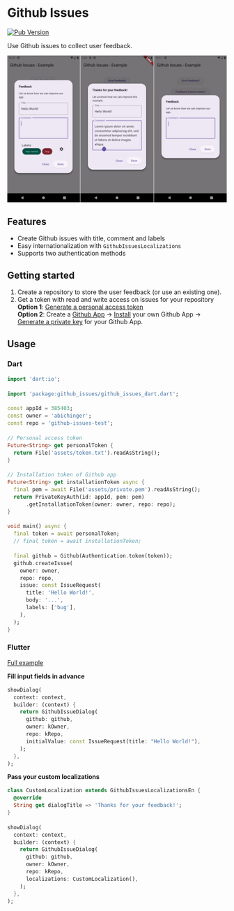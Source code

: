 <!--
This README describes the package. If you publish this package to pub.dev,
this README's contents appear on the landing page for your package.

For information about how to write a good package README, see the guide for
[writing package pages](https://dart.dev/guides/libraries/writing-package-pages).

For general information about developing packages, see the Dart guide for
[creating packages](https://dart.dev/guides/libraries/create-library-packages)
and the Flutter guide for
[developing packages and plugins](https://flutter.dev/developing-packages).
-->
# Github Issues

[![Pub Version](https://img.shields.io/pub/v/github_issues.svg)](https://pub.dev/packages/github_issues)

Use Github issues to collect user feedback.

<img src="https://github.com/abichinger/github-issues/raw/main/screenshots/screenshots.png" alt="Screenshots">

## Features

- Create Github issues with title, comment and labels
- Easy internationalization with `GithubIssuesLocalizations`
- Supports two authentication methods

## Getting started

1. Create a repository to store the user feedback (or use an existing one).
2. Get a token with read and write access on issues for your repository <br />
**Option 1**: [Generate a personal access token](https://docs.github.com/en/authentication/keeping-your-account-and-data-secure/managing-your-personal-access-tokens) <br />
**Option 2**: Create a [Github App](https://docs.github.com/en/apps/creating-github-apps/registering-a-github-app/registering-a-github-app) -> [Install](https://docs.github.com/en/enterprise-cloud@latest/apps/using-github-apps/installing-your-own-github-app) your own Github App -> [Generate a private key](https://docs.github.com/en/apps/creating-github-apps/authenticating-with-a-github-app/managing-private-keys-for-github-apps) for your Github App.

## Usage

### Dart

```dart
import 'dart:io';

import 'package:github_issues/github_issues_dart.dart';

const appId = 385403;
const owner = 'abichinger';
const repo = 'github-issues-test';

// Personal access token
Future<String> get personalToken {
  return File('assets/token.txt').readAsString();
}

// Installation token of Github app
Future<String> get installationToken async {
  final pem = await File('assets/private.pem').readAsString();
  return PrivateKeyAuth(id: appId, pem: pem)
      .getInstallationToken(owner: owner, repo: repo);
}

void main() async {
  final token = await personalToken;
  // final token = await installationToken;

  final github = Github(Authentication.token(token));
  github.createIssue(
    owner: owner,
    repo: repo,
    issue: const IssueRequest(
      title: 'Hello World!',
      body: '...',
      labels: ['bug'],
    ),
  );
}
```

### Flutter

[Full example](https://pub.dev/packages/github_issues/example)

**Fill input fields in advance**

```dart
showDialog(
  context: context,
  builder: (context) {
    return GithubIssueDialog(
      github: github,
      owner: kOwner,
      repo: kRepo,
      initialValue: const IssueRequest(title: "Hello World!"),
    );
  },
);
```

**Pass your custom localizations**

```dart
class CustomLocalization extends GithubIssuesLocalizationsEn {
  @override
  String get dialogTitle => 'Thanks for your feedback!';
}

showDialog(
  context: context,
  builder: (context) {
    return GithubIssueDialog(
      github: github,
      owner: kOwner,
      repo: kRepo,
      localizations: CustomLocalization(),
    );
  },
);
```